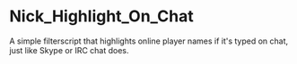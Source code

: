 Nick_Highlight_On_Chat
======================

A simple filterscript that highlights online player names if it's typed on chat, just like Skype or IRC chat does.
